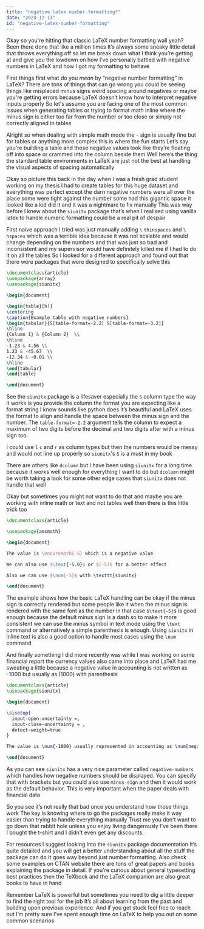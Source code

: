 ```yaml
---
title: "negative latex number formatting?"
date: "2024-12-13"
id: "negative-latex-number-formatting"
---
```


Okay so you're hitting that classic LaTeX number formatting wall yeah? Been there done that like a million times It’s always some sneaky little detail that throws everything off so let me break down what I think you’re getting at and give you the lowdown on how I’ve personally battled with negative numbers in LaTeX and how I got my formatting to behave

First things first what do you *mean* by “negative number formatting” in LaTeX? There are tons of things that can go wrong you could be seeing things like misplaced minus signs weird spacing around negatives or maybe you're getting errors because LaTeX doesn’t know how to interpret negative inputs properly So let's assume you are facing one of the most common issues when generating tables or trying to format math inline where the minus sign is either too far from the number or too close or simply not correctly aligned in tables

Alright so when dealing with simple math mode the `-` sign is usually fine but for tables or anything more complex this is where the fun starts Let’s say you're building a table and those negative values look like they’re floating off into space or crammed into the column beside them Well here’s the thing the standard table environments in LaTeX are just not the best at handling the visual aspects of spacing automatically

Okay so picture this back in the day when I was a fresh grad student working on my thesis I had to create tables for this huge dataset and everything was perfect except the darn negative numbers were all over the place some were tight against the number some had this gigantic space it looked like a kid did it and it was a nightmare to fix manually This was way before I knew about the `siunitx` package that’s when I realised using vanilla latex to handle numeric formatting could be a real pit of despair

First naive approach I tried was just manually adding `\` `thinspaces` and `\` `hspaces` which was a terrible idea because it was not scalable and would change depending on the numbers and that was just so bad and inconsistent and my supervisor would have definitely killed me if I had to do it on all the tables So I looked for a different approach and found out that there were packages that were designed to specifically solve this

```latex
\documentclass{article}
\usepackage{array}
\usepackage{siunitx}

\begin{document}

\begin{table}[h!]
\centering
\caption{Example table with negative numbers}
\begin{tabular}{S[table-format=-2.2] S[table-format=-3.2]}
\hline
{Column 1} & {Column 2}  \\
\hline
-1.23 & 4.56 \\
1.23 & -45.67  \\
-12.34 & -0.01 \\
\hline
\end{tabular}
\end{table}

\end{document}
```

See the `siunitx` package is a lifesaver especially the `S` column type the way it works is you provide the column the format you are expecting like a format string I know sounds like python does it’s beautiful and LaTeX uses the format to align and handle the space between the minus sign and the number. The `table-format=-2.2` argument tells the column to expect a maximum of two digits before the decimal and two digits after with a minus sign too.

I could use `l` `c` and `r` as column types but then the numbers would be messy and would not line up properly so `siunitx`'s `S` is a must in my book

There are others like `dcolumn` but I have been using `siunitx` for a long time because it works well enough for everything I want to do but `dcolumn` might be worth taking a look for some other edge cases that `siunitx` does not handle that well

Okay but sometimes you might not want to do that and maybe you are working with inline math or text and not tables well then there is this little trick too

```latex
\documentclass{article}

\usepackage{amsmath}

\begin{document}

The value is \ensuremath{-5} which is a negative value

We can also use $\text{-5.0}$ or $(-5)$ for a better effect

Also we can use $\num{-5}$ with \texttt{siunitx}

\end{document}
```

The example shows how the basic LaTeX handling can be okay if the minus sign is correctly rendered but some people like it when the minus sign is rendered with the same font as the number in that case `$\text{-5}$` is good enough because the default minus sign is a dash so to make it more consistent we can use the minus symbol in text mode using the `\text` command or alternatively a simple parenthesis is enough. Using `siunitx` in inline text is also a good option to handle most cases using the `\num` command

And finally something I did more recently was while I was working on some financial report the currency values also came into place and LaTeX had me sweating a little because a negative value in accounting is not written as -1000 but usually as (1000) with parenthesis

```latex
\documentclass{article}
\usepackage{siunitx}

\begin{document}

\sisetup{
  input-open-uncertainty =,
  input-close-uncertainty = ,
  detect-weight=true
}

The value is \num{-1000} usually represented in accounting as \num[negative-numbers = bracket-negative-numbers]{-1000}

\end{document}
```

As you can see `siunitx` has a very nice parameter called `negative-numbers` which handles how negative numbers should be displayed. You can specify that with brackets but you could also use `minus-sign` and then it would work as the default behavior. This is very important when the paper deals with financial data

So you see it’s not really that bad once you understand how those things work The key is knowing where to go the packages really make it way easier than trying to handle everything manually Trust me you don't want to go down that rabbit hole unless you enjoy living dangerously I've been there I bought the t-shirt and I didn't even get any discounts.

For resources I suggest looking into the `siunitx` package documentation It’s quite detailed and you will get a better understanding about all the stuff the package can do It goes way beyond just number formatting. Also check some examples on CTAN website there are tons of great papers and books explaining the package in detail. If you're curious about general typesetting best practices then the TeXbook and the LaTeX companion are also great books to have in hand

Remember LaTeX is powerful but sometimes you need to dig a little deeper to find the right tool for the job It’s all about learning from the past and building upon previous experience. And if you get stuck feel free to reach out I’m pretty sure I’ve spent enough time on LaTeX to help you out on some common scenarios
